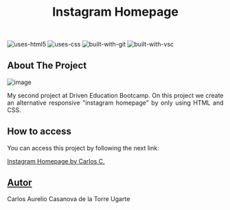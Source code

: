 <div>
<h1 align="center">Instagram Homepage</h1>
<br/>
</div>

![uses-html5](https://img.shields.io/badge/HTML5-E34F26?style=for-the-badge&logo=html5&logoColor=white)
![uses-css](https://img.shields.io/badge/CSS3-1572B6?style=for-the-badge&logo=css3&logoColor=white)
![built-with-git](https://img.shields.io/badge/Git-E34F26?style=for-the-badge&logo=git&logoColor=white)
![built-with-vsc](https://img.shields.io/badge/VISUAL%20STUDIO%20CODE-blue?style=for-the-badge&logo=visualstudiocode)

## About The Project

![image](https://user-images.githubusercontent.com/72350887/172273395-df67693b-739e-4051-a745-727564eb18cc.png)

<p align="justify"> My second project at Driven Education Bootcamp. On this project we create an alternative responsive "instagram homepage" by only using HTML and CSS.</p>

## How to access

<p>You can access this project by following the next link:</p>

 [Instagram Homepage by Carlos C.](https://carlosctu.github.io/instagram-homepage/)

## [Autor](https://www.linkedin.com/in/carloscasanovad/)
Carlos Aurelio Casanova de la Torre Ugarte<br/><br/>

